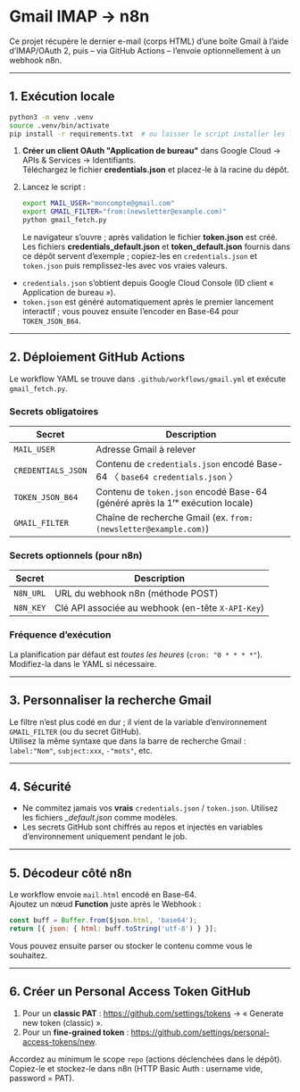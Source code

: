 # Gmail IMAP → n8n

Ce projet récupère le dernier e-mail (corps HTML) d’une boîte Gmail à l’aide d’IMAP/OAuth 2, puis – via GitHub Actions – l’envoie optionnellement à un webhook n8n.

---
## 1. Exécution locale

```bash
python3 -m venv .venv
source .venv/bin/activate
pip install -r requirements.txt  # ou laisser le script installer les libs
```

1. **Créer un client OAuth "Application de bureau"** dans Google Cloud → APIs & Services → Identifiants.  
   Téléchargez le fichier **credentials.json** et placez-le à la racine du dépôt.
2. Lancez le script :

   ```bash
   export MAIL_USER="moncompte@gmail.com"
   export GMAIL_FILTER="from:(newsletter@example.com)"
   python gmail_fetch.py
   ```
   Le navigateur s’ouvre ; après validation le fichier **token.json** est créé.
Les fichiers **credentials_default.json** et **token_default.json** fournis dans ce dépôt servent d’exemple ; copiez-les en `credentials.json` et `token.json` puis remplissez-les avec vos vraies valeurs.

* `credentials.json` s’obtient depuis Google Cloud Console (ID client « Application de bureau »).  
* `token.json` est généré automatiquement après le premier lancement interactif ; vous pouvez ensuite l’encoder en Base-64 pour `TOKEN_JSON_B64`.

---
## 2. Déploiement GitHub Actions

Le workflow YAML se trouve dans `.github/workflows/gmail.yml` et exécute `gmail_fetch.py`.

### Secrets obligatoires
| Secret | Description |
|--------|-------------|
| `MAIL_USER` | Adresse Gmail à relever |
| `CREDENTIALS_JSON` | Contenu de `credentials.json` encodé Base-64 〈 `base64 credentials.json` 〉 |
| `TOKEN_JSON_B64` | Contenu de `token.json` encodé Base-64 (généré après la 1ʳᵉ exécution locale) |
| `GMAIL_FILTER` | Chaîne de recherche Gmail (ex. `from:(newsletter@example.com)`) |

### Secrets optionnels (pour n8n)
| Secret | Description |
|--------|-------------|
| `N8N_URL` | URL du webhook n8n (méthode POST) |
| `N8N_KEY` | Clé API associée au webhook (en-tête `X-API-Key`) |

### Fréquence d’exécution
La planification par défaut est _toutes les heures_ (`cron: "0 * * * *"`). Modifiez-la dans le YAML si nécessaire.

---
## 3. Personnaliser la recherche Gmail

Le filtre n’est plus codé en dur ; il vient de la variable d’environnement `GMAIL_FILTER` (ou du secret GitHub).  
Utilisez la même syntaxe que dans la barre de recherche Gmail : `label:"Nom"`, `subject:xxx`, `-"mots"`, etc.

---
## 4. Sécurité
* Ne commitez jamais vos **vrais** `credentials.json` / `token.json`. Utilisez les fichiers *_default.json* comme modèles.
* Les secrets GitHub sont chiffrés au repos et injectés en variables d’environnement uniquement pendant le job.

---
## 5. Décodeur côté n8n
Le workflow envoie `mail.html` encodé en Base-64.  
Ajoutez un nœud **Function** juste après le Webhook :
```javascript
const buff = Buffer.from($json.html, 'base64');
return [{ json: { html: buff.toString('utf-8') } }];
```
Vous pouvez ensuite parser ou stocker le contenu comme vous le souhaitez. 

---
## 6. Créer un Personal Access Token GitHub

1. Pour un **classic PAT** : <https://github.com/settings/tokens> → « Generate new token (classic) ».  
2. Pour un **fine-grained token** : <https://github.com/settings/personal-access-tokens/new>.

Accordez au minimum le scope `repo` (actions déclenchées dans le dépôt).  Copiez-le et stockez-le dans n8n (HTTP Basic Auth : username vide, password = PAT). 